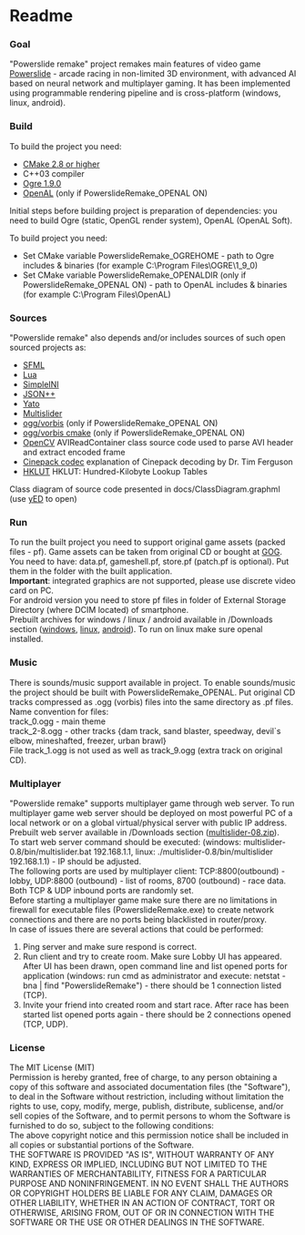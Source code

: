 # Readme #

### Goal ###

"Powerslide remake" project remakes main features of video game [Powerslide](https://en.wikipedia.org/wiki/Powerslide_(video_game)) - arcade racing in non-limited 3D environment, with advanced AI based on neural network and multiplayer gaming. It has been implemented using programmable rendering pipeline and is cross-platform (windows, linux, android).

### Build ###
To build the project you need:  
- [CMake 2.8 or higher](https://cmake.org/)  
- C++03 compiler  
- [Ogre 1.9.0](http://www.ogre3d.org/)  
- [OpenAL](https://www.openal.org) (only if PowerslideRemake_OPENAL ON)  

Initial steps before building project is preparation of dependencies: you need to build Ogre (static, OpenGL render system), OpenAL (OpenAL Soft).  

To build project you need:  
- Set CMake variable PowerslideRemake_OGREHOME - path to Ogre includes & binaries (for example C:\Program Files\OGRE\1_9_0)  
- Set CMake variable PowerslideRemake_OPENALDIR (only if PowerslideRemake_OPENAL ON) - path to OpenAL includes & binaries (for example C:\Program Files\OpenAL)  

### Sources ###
"Powerslide remake" also depends and/or includes sources of such open sourced projects as:  
- [SFML](https://www.sfml-dev.org/)  
- [Lua](https://www.lua.org/)  
- [SimpleINI](https://github.com/brofield/simpleini)  
- [JSON++](https://github.com/hjiang/jsonxx)  
- [Yato](https://github.com/agruzdev/Yato/)  
- [Multislider](https://bitbucket.org/alexey_gruzdev/multislider)  
- [ogg/vorbis](https://www.xiph.org/) (only if PowerslideRemake_OPENAL ON)  
- [ogg/vorbis cmake](https://github.com/Iunusov/OGG-Vorbis-CMAKE) (only if PowerslideRemake_OPENAL ON)  
- [OpenCV](https://opencv.org/) AVIReadContainer class source code used to parse AVI header and extract encoded frame  
- [Cinepack codec](https://multimedia.cx/mirror/cinepak.txt) explanation of Cinepack decoding by Dr. Tim Ferguson  
- [HKLUT](https://github.com/jasonli0707/hklut) HKLUT: Hundred-Kilobyte Lookup Tables  

Class diagram of source code presented in docs/ClassDiagram.graphml (use [yED](http://www.yworks.com/products/yed) to open)  

### Run ###
To run the built project you need to support original game assets (packed files - pf). Game assets can be taken from original CD or bought at [GOG](https://www.gog.com/game/powerslide).  
You need to have: data.pf, gameshell.pf, store.pf (patch.pf is optional). Put them in the folder with the built application.  
**Important**: integrated graphics are not supported, please use discrete video card on PC.  
For android version you need to store pf files in <powerslide> folder of External Storage Directory (where DCIM located) of smartphone.  
Prebuilt archives for windows / linux / android available in /Downloads section ([windows](https://bitbucket.org/dm_999/powerslideremake/downloads/win.7z), [linux](https://bitbucket.org/dm_999/powerslideremake/downloads/linux_64.7z), [android](https://bitbucket.org/dm_999/powerslideremake/downloads/PowerslideRemake.apk)). To run on linux make sure openal installed.  

### Music ###
There is sounds/music support available in project. To enable sounds/music the project should be built with PowerslideRemake_OPENAL.
Put original CD tracks compressed as .ogg (vorbis) files into the same directory as .pf files. Name convention for files:  
track_0.ogg - main theme  
track_2-8.ogg - other tracks {dam track, sand blaster, speedway, devil`s elbow, mineshafted, freezer, urban brawl}  
File track_1.ogg is not used as well as track_9.ogg (extra track on original CD).  

### Multiplayer ###
"Powerslide remake" supports multiplayer game through web server. 
To run multiplayer game web server should be deployed on most powerful PC of a local network or on a global virtual/physical server with public IP address.
Prebuilt web server available in /Downloads section ([multislider-08.zip](https://bitbucket.org/dm_999/powerslideremake/downloads/multislider-0.8.zip)).  
To start web server command should be executed: (windows: multislider-0.8/bin/multislider.bat 192.168.1.1, linux: ./multislider-0.8/bin/multislider 192.168.1.1) - IP should be adjusted.  
The following ports are used by multiplayer client: TCP:8800(outbound) - lobby, UDP:8800 (outbound) - list of rooms, 8700 (outbound) - race data.
Both TCP & UDP inbound ports are randomly set.  
Before starting a multiplayer game make sure there are no limitations in firewall for executable files (PowerslideRemake.exe) to create network connections and there are no ports being blacklisted in router/proxy.  
In case of issues there are several actions that could be performed:  
1. Ping server and make sure respond is correct.  
2. Run client and try to create room. Make sure Lobby UI has appeared. After UI has been drawn, open command line and list opened ports for application (windows: run cmd as administrator and execute: netstat -bna | find "PowerslideRemake") - there should be 1 connection listed (TCP).  
3. Invite your friend into created room and start race. After race has been started list opened ports again - there should be 2 connections opened (TCP, UDP).  

### License ###
The MIT License (MIT)  
Permission is hereby granted, free of charge, to any person obtaining a copy of this software and associated documentation files (the "Software"), to deal in the Software without restriction, including without limitation the rights to use, copy, modify, merge, publish, distribute, sublicense, and/or sell copies of the Software, and to permit persons to whom the Software is furnished to do so, subject to the following conditions:  
The above copyright notice and this permission notice shall be included in all copies or substantial portions of the Software.  
THE SOFTWARE IS PROVIDED "AS IS", WITHOUT WARRANTY OF ANY KIND, EXPRESS OR IMPLIED, INCLUDING BUT NOT LIMITED TO THE WARRANTIES OF MERCHANTABILITY, FITNESS FOR A PARTICULAR PURPOSE AND NONINFRINGEMENT. IN NO EVENT SHALL THE AUTHORS OR COPYRIGHT HOLDERS BE LIABLE FOR ANY CLAIM, DAMAGES OR OTHER LIABILITY, WHETHER IN AN ACTION OF CONTRACT, TORT OR OTHERWISE, ARISING FROM, OUT OF OR IN CONNECTION WITH THE SOFTWARE OR THE USE OR OTHER DEALINGS IN THE SOFTWARE.

